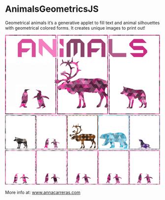 AnimalsGeometricsJS
===================
Geometrical animals it’s a generative applet to fill text and animal silhouettes with geometrical colored forms. It creates unique images to print out!

![animals geometrics](animals_geometrics.png)
![animals](animals_geometrics_r3.png)
![pinguins](animals_geometrics_r12.png)

More info at: www.annacarreras.com
